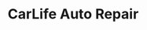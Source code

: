 ---
title: "CarLife Auto Repair"
url: /salt-river-indian-res/carlife-auto-repair/
shop: car repair
---